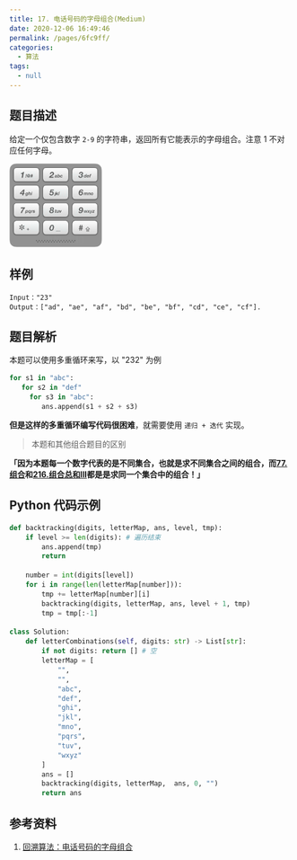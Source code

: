 ```yaml
---
title: 17. 电话号码的字母组合(Medium)
date: 2020-12-06 16:49:46
permalink: /pages/6fc9ff/
categories: 
  - 算法
tags: 
  - null
---
```


## 题目描述

给定一个仅包含数字 `2-9` 的字符串，返回所有它能表示的字母组合。注意 1 不对应任何字母。

<img src="./assets/img/17_telephone_keypad.png" alt="img" style="zoom:33%;" />

## 样例

```
Input："23"
Output：["ad", "ae", "af", "bd", "be", "bf", "cd", "ce", "cf"].
```

## 题目解析

本题可以使用多重循环来写，以  "232" 为例

```python
for s1 in "abc":
   for s2 in "def"
     for s3 in "abc":
        ans.append(s1 + s2 + s3)
```

**但是这样的多重循环编写代码很困难**，就需要使用 `递归 + 迭代` 实现。

> 本题和其他组合题目的区别

**「因为本题每一个数字代表的是不同集合，也就是求不同集合之间的组合，而[77. 组合](/pages/d99a0a/)和[216.组合总和III](/pages/46ccdc/)都是是求同一个集合中的组合！」**

## Python 代码示例

```python
def backtracking(digits, letterMap, ans, level, tmp):
    if level >= len(digits): # 遍历结束
        ans.append(tmp)
        return 
    
    number = int(digits[level])
    for i in range(len(letterMap[number])):
        tmp += letterMap[number][i]
        backtracking(digits, letterMap, ans, level + 1, tmp)
        tmp = tmp[:-1]
    
class Solution:
    def letterCombinations(self, digits: str) -> List[str]:
        if not digits: return [] # 空
        letterMap = [
            "",
            "",
            "abc",
            "def",
            "ghi",
            "jkl",
            "mno",
            "pqrs",
            "tuv",
            "wxyz"
        ]
        ans = []
        backtracking(digits, letterMap,  ans, 0, "")
        return ans 
```

## 参考资料

1. [回溯算法：电话号码的字母组合](https://mp.weixin.qq.com/s?__biz=MzUxNjY5NTYxNA==&mid=2247485295&idx=1&sn=35bd6)